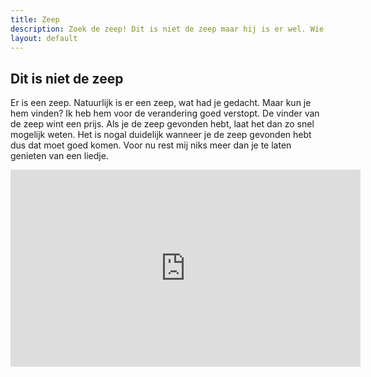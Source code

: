 ```yaml
---
title: Zeep
description: Zoek de zeep! Dit is niet de zeep maar hij is er wel. Wie vind hem het eerst?
layout: default
---
```

## Dit is niet de zeep
Er is een zeep. Natuurlijk is er een zeep, wat had je gedacht. Maar kun je hem vinden? Ik heb hem voor de verandering
goed verstopt. De vinder van de zeep wint een prijs. Als je de zeep gevonden hebt, laat het dan zo snel mogelijk weten.
Het is nogal duidelijk wanneer je de zeep gevonden hebt dus dat moet goed komen. Voor nu rest mij niks meer dan je te
laten genieten van een liedje.

<div class="w-full flex justify-center mt-6">
<iframe width="560" height="315" src="https://www.youtube.com/embed/t99CXCA4GFs?si=Cc0CFFcbQ4KusDkv" title="YouTube video player" frameborder="0" allow="accelerometer; autoplay; clipboard-write; encrypted-media; gyroscope; picture-in-picture; web-share" allowfullscreen></iframe>
</div>
